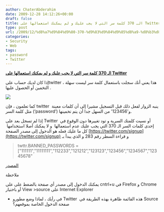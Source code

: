 ```yaml
---
author: ChaterAbderahim
date: 2009-12-28 14:12:26+00:00
draft: false
title: الـ 370 كلمة سر التي لا يجب عليك و لم يمكنك استعمالها على Twitter
type: post
url: /2009/12/%d8%a7%d9%84%d9%80-370-%d9%83%d9%84%d9%85%d8%a9-%d8%b3%d8%b1-%d8%a7%d9%84%d8%aa%d9%8a-%d9%84%d8%a7-%d9%8a%d8%ac%d8%a8-%d8%b9%d9%84%d9%8a%d9%83-%d9%88-%d9%84%d9%85-%d9%8a%d9%85%d9%83%d9%86%d9%83-%d8%a7/
categories:
- Security
- Web
tags:
- password
- Twitter
---
```


[**الـ 370 كلمة سر التي لا يجب عليك و لم يمكنك استعمالها على Twitter**](http://www.it-scoop.com/2009/12/%d8%a7%d9%84%d9%80-370-%d9%83%d9%84%d9%85%d8%a9-%d8%b3%d8%b1-%d8%a7%d9%84%d8%aa%d9%8a-%d9%84%d8%a7-%d9%8a%d8%ac%d8%a8-%d8%b9%d9%84%d9%8a%d9%83-%d9%88-%d9%84%d9%85-%d9%8a%d9%85%d9%83%d9%86%d9%83-%d8%a7/)


إذا كان لديك حساب علىtwitter ، هذا يعني أنك سجلت باستعمال كلمة سر ليست سهلة التخمين أو الحصول عليها .

[![](http://www.it-scoop.com/wp-content/uploads/2009/11/twitter_logo-300x110.jpg)
](http://www.it-scoop.com/2009/12/%d8%a7%d9%84%d9%80-370-%d9%83%d9%84%d9%85%d8%a9-%d8%b3%d8%b1-%d8%a7%d9%84%d8%aa%d9%8a-%d9%84%d8%a7-%d9%8a%d8%ac%d8%a8-%d8%b9%d9%84%d9%8a%d9%83-%d9%88-%d9%84%d9%85-%d9%8a%d9%85%d9%83%d9%86%d9%83-%d8%a7/)

كما تعلمون ، فإن twitter  ينبه الزوار لفعل ذلك قبل التسجيل مشيرا إلى أن كلمات معينة مثل كلمة السر (‘password’) و'123456' من السهل جدا أن يتم تخمينها.

إذا لم تسجل بعد على Twitter  أو نسيت كلمتك السرية و تود تغييرها دون الوقوع في إحدى كلمات السر الـ 370 التي يجب عليك عدم استعمالها  و لا يمكنك أصلا استخدامها  كل ما عليك فعله هو الدخول إلى مصدر الصفحة [https://twitter.com/signup](https://twitter.com/signup) و قراءة السطر رقم 283 و الذي يبدأ بـ


<blockquote>twttr.BANNED_PASSWORDS = ["111111","11111111","112233","121212","123123","123456","1234567","12345678"</blockquote>


[المصدر](http://www.techcrunch.com/2009/12/27/twitter-banned-passwords/)

ملاحظة

يمكنك الدخول إلى مصدر أي صفحة بالضغط على على cntrl+u في Firefox و Chrome أو باختيار View >source على Internet Explorer

- في رأيك ، لماذا وضع مطورو Twitter  هذه القائمة ظاهرة بهذه الطريقة في Source صفحة الدخول الخاصة بموقعهم؟
